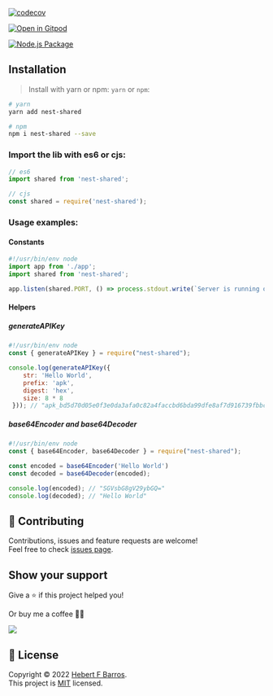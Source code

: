 [![codecov](https://codecov.io/gh/hebertcisco/nest-shared/branch/master/graph/badge.svg?token=5PBW46PS3R)](https://codecov.io/gh/hebertcisco/nest-shared)

[![Open in Gitpod](https://gitpod.io/button/open-in-gitpod.svg)](https://gitpod.io/#https://github.com/hebertcisco/nest-shared)

[![Node.js Package](https://github.com/hebertcisco/nest-shared/actions/workflows/npm-publish.yml/badge.svg)](https://github.com/hebertcisco/nest-shared/actions/workflows/npm-publish.yml)

## Installation

> Install with yarn or npm: `yarn` or `npm`:

```bash
# yarn
yarn add nest-shared
```

```bash
# npm
npm i nest-shared --save
```

### Import the lib with es6 or cjs:

```mjs
// es6
import shared from 'nest-shared';
```

```cjs
// cjs
const shared = require('nest-shared');
```

### Usage examples:

#### Constants

```ts
#!/usr/bin/env node
import app from './app';
import shared from 'nest-shared';

app.listen(shared.PORT, () => process.stdout.write(`Server is running on port ${shared.PORT}\n`));
```
#### Helpers

##### generateAPIKey

```cjs
#!/usr/bin/env node
const { generateAPIKey } = require("nest-shared");

console.log(generateAPIKey({
    str: 'Hello World', 
    prefix: 'apk', 
    digest: 'hex',
    size: 8 * 8
 })); // "apk_bd5d70d05e0f3e0da3afa0c82a4faccbd6bda99dfe8af7d916739fbbc98a05b3"
```

##### base64Encoder and base64Decoder

```cjs
#!/usr/bin/env node
const { base64Encoder, base64Decoder } = require("nest-shared");

const encoded = base64Encoder('Hello World')
const decoded = base64Decoder(encoded);

console.log(encoded); // "SGVsbG8gV29ybGQ="
console.log(decoded); // "Hello World"
```

## 🤝 Contributing

Contributions, issues and feature requests are welcome!<br />Feel free to check [issues page](issues).

## Show your support

Give a ⭐️ if this project helped you!

Or buy me a coffee 🙌🏾

<a href="https://www.buymeacoffee.com/hebertcisco">
    <img src="https://img.buymeacoffee.com/button-api/?text=Buy me a coffee&emoji=&slug=hebertcisco&button_colour=FFDD00&font_colour=000000&font_family=Inter&outline_colour=000000&coffee_colour=ffffff" />
</a>

## 📝 License

Copyright © 2022 [Hebert F Barros](https://github.com/hebertcisco).<br />
This project is [MIT](LICENSE) licensed.
